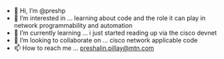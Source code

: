 - 👋 Hi, I’m @preshp
- 👀 I’m interested in ... learning about code and the role it can play in network programmability and automation
- 🌱 I’m currently learning ... i just started reading up via the cisco devnet
- 💞️ I’m looking to collaborate on ... cisco network applicable code
- 📫 How to reach me ... preshalin.pillay@mtn.com

<!---
preshp/preshp is a ✨ special ✨ repository because its `README.md` (this file) appears on your GitHub profile.
You can click the Preview link to take a look at your changes.
--->
